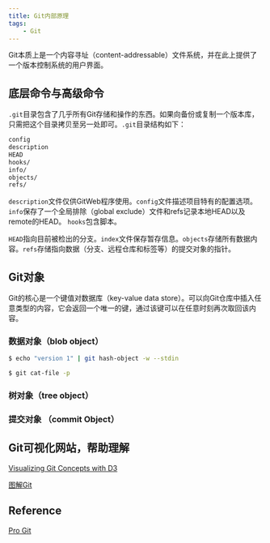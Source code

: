 ```yaml
---
title: Git内部原理
tags:
	- Git
---
```


Git本质上是一个内容寻址（content-addressable）文件系统，并在此上提供了一个版本控制系统的用户界面。

## 底层命令与高级命令

`.git`目录包含了几乎所有Git存储和操作的东西。如果向备份或复制一个版本库，只需把这个目录拷贝至另一处即可。`.git`目录结构如下：

```bash
config
description
HEAD
hooks/
info/
objects/
refs/
```

`description`文件仅供GitWeb程序使用。`config`文件描述项目特有的配置选项。`info`保存了一个全局排除（global exclude）文件和refs记录本地HEAD以及remote的HEAD。 `hooks`包含脚本。

`HEAD`指向目前被检出的分支。`index`文件保存暂存信息。`objects`存储所有数据内容。`refs`存储指向数据（分支、远程仓库和标签等）的提交对象的指针。

## Git对象

Git的核心是一个键值对数据库（key-value data store）。可以向Git仓库中插入任意类型的内容，它会返回一个唯一的键，通过该键可以在任意时刻再次取回该内容。

### 数据对象（blob object）

```bash
$ echo "version 1" | git hash-object -w --stdin
```

```bash
$ git cat-file -p
```



### 树对象（tree object）



### 提交对象 （commit Object）




## Git可视化网站，帮助理解

[Visualizing Git Concepts with D3](http://onlywei.github.io/explain-git-with-d3/#rebase)

[图解Git](https://marklodato.github.io/visual-git-guide/index-zh-cn.html?no-svg)

## Reference

[Pro Git](https://git-scm.com/book/en/v2/Git-Internals-Plumbing-and-Porcelain)